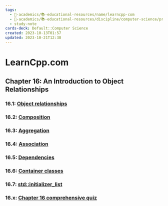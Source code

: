 ```yaml
---
tags:
  - 🔴-academics/📚-educational-resources/name/learncpp-com
  - 🔴-academics/📚-educational-resources/discipline/computer-science/programming-language/cpp
  - study-note
cards-deck: Default::Computer Science
created: 2023-10-13T01:57
updated: 2023-10-21T12:38
---
```


# LearnCpp.com

## Chapter 16꞉ An Introduction to Object Relationships

### 16.1: [Object relationships](https://www.learncpp.com/cpp-tutorial/object-relationships/)

### 16.2: [Composition](https://www.learncpp.com/cpp-tutorial/composition/)

### 16.3: [Aggregation](https://www.learncpp.com/cpp-tutorial/aggregation/)

### 16.4: [Association](https://www.learncpp.com/cpp-tutorial/association/)

### 16.5: [Dependencies](https://www.learncpp.com/cpp-tutorial/dependencies/)

### 16.6: [Container classes](https://www.learncpp.com/cpp-tutorial/container-classes/)

### 16.7: [std::initializer_list](https://www.learncpp.com/cpp-tutorial/stdinitializer_list/) 

### 16.x: [Chapter 16 comprehensive quiz](https://www.learncpp.com/cpp-tutorial/chapter-16-comprehensive-quiz/)

